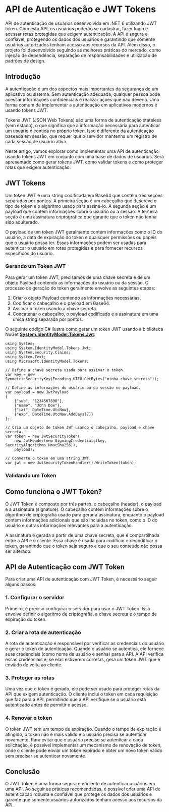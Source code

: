 # **API de Autenticação e JWT Tokens**

API de autenticação de usuários desenvolvida em .NET 6 utilizando JWT token. Com esta API, os usuários poderão se cadastrar, fazer login e acessar rotas protegidas que exigem autenticação. A API é segura e confiável, protegendo os dados dos usuários e garantindo que somente usuários autorizados tenham acesso aos recursos da API. Além disso, o projeto foi desenvolvido seguindo as melhores práticas do mercado, como injeção de dependência, separação de responsabilidades e utilização de padrões de design.

## **Introdução**

A autenticação é um dos aspectos mais importantes da segurança de um aplicativo ou sistema. Sem autenticação adequada, qualquer pessoa pode acessar informações confidenciais e realizar ações que não deveria. Uma forma comum de implementar a autenticação em aplicativos modernos é usando tokens JWT.

Tokens JWT (JSON Web Tokens) são uma forma de autenticação stateless (sem estado), o que significa que a informação necessária para autenticar um usuário é contida no próprio token. Isso é diferente da autenticação baseada em sessão, que requer que o servidor mantenha um registro de cada sessão de usuário ativa.

Neste artigo, vamos explorar como implementar uma API de autenticação usando tokens JWT em conjunto com uma base de dados de usuários. Será apresentado como gerar tokens JWT, como validar tokens e como proteger rotas que exigem autenticação.

## **JWT Tokens**

Um token JWT é uma string codificada em Base64 que contém três seções separadas por pontos. A primeira seção é um cabeçalho que descreve o tipo de token e o algoritmo usado para assiná-lo. A segunda seção é um payload que contém informações sobre o usuário ou a sessão. A terceira seção é uma assinatura criptográfica que garante que o token não tenha sido adulterado.

O payload de um token JWT geralmente contém informações como o ID do usuário, a data de expiração do token e quaisquer permissões ou papéis que o usuário possa ter. Essas informações podem ser usadas para autenticar o usuário em rotas protegidas e para fornecer recursos específicos do usuário.

### **Gerando um Token JWT**

Para gerar um token JWT, precisamos de uma chave secreta e de um objeto Payload contendo as informações do usuário ou da sessão. O processo de geração do token geralmente envolve as seguintes etapas:

1. Criar o objeto Payload contendo as informações necessárias.
2. Codificar o cabeçalho e o payload em Base64.
3. Assinar o token usando a chave secreta.
4. Concatenar o cabeçalho, o payload codificado e a assinatura em uma única string separada por pontos.

O seguinte código C# ilustra como gerar um token JWT usando a biblioteca NuGet **[System.IdentityModel.Tokens.Jwt](https://www.nuget.org/packages/System.IdentityModel.Tokens.Jwt/)**:

```
using System;
using System.IdentityModel.Tokens.Jwt;
using System.Security.Claims;
using System.Text;
using Microsoft.IdentityModel.Tokens;

// Define a chave secreta usada para assinar o token.
var key = new SymmetricSecurityKey(Encoding.UTF8.GetBytes("minha_chave_secreta"));

// Define as informações do usuário ou da sessão no payload.
var payload = new JwtPayload
{
    {"sub", "1234567890"},
    {"name", "John Doe"},
    {"iat", DateTime.UtcNow},
    {"exp", DateTime.UtcNow.AddDays(7)}
};

// Cria um objeto de token JWT usando o cabeçalho, payload e chave secreta.
var token = new JwtSecurityToken(
    new JwtHeader(new SigningCredentials(key, SecurityAlgorithms.HmacSha256)),
    payload);

// Converte o token em uma string JWT.
var jwt = new JwtSecurityTokenHandler().WriteToken(token);

```

### **Validando um Token**

## **Como funciona o JWT Token?**

O JWT Token é composto por três partes: o cabeçalho (header), o payload e a assinatura (signature). O cabeçalho contém informações sobre o algoritmo de criptografia usado para gerar a assinatura, enquanto o payload contém informações adicionais que são incluídas no token, como o ID do usuário e outras informações relevantes para a autenticação.

A assinatura é gerada a partir de uma chave secreta, que é compartilhada entre a API e o cliente. Essa chave é usada para codificar e decodificar o token, garantindo que o token seja seguro e que o seu conteúdo não possa ser alterado.

## **API de Autenticação com JWT Token**

Para criar uma API de autenticação com JWT Token, é necessário seguir alguns passos:

### **1. Configurar o servidor**

Primeiro, é preciso configurar o servidor para usar o JWT Token. Isso envolve definir o algoritmo de criptografia, a chave secreta e o tempo de expiração do token.

### **2. Criar a rota de autenticação**

A rota de autenticação é responsável por verificar as credenciais do usuário e gerar o token de autenticação. Quando o usuário se autentica, ele fornece suas credenciais (como nome de usuário e senha) para a API. A API verifica essas credenciais e, se elas estiverem corretas, gera um token JWT que é enviado de volta ao cliente.

### **3. Proteger as rotas**

Uma vez que o token é gerado, ele pode ser usado para proteger rotas da API que exigem autenticação. O cliente inclui o token em cada requisição que faz para a API, permitindo que a API verifique se o usuário está autenticado antes de permitir o acesso.

### **4. Renovar o token**

O token JWT tem um tempo de expiração. Quando o tempo de expiração é atingido, o token não é mais válido e o usuário precisa se autenticar novamente. Para evitar que o usuário precise se autenticar a cada solicitação, é possível implementar um mecanismo de renovação de token, onde o cliente pode enviar um token expirado e obter um novo token válido sem precisar se autenticar novamente.

## **Conclusão**

O JWT Token é uma forma segura e eficiente de autenticar usuários em uma API. Ao seguir as práticas recomendadas, é possível criar uma API de autenticação robusta e confiável que protege os dados dos usuários e garante que somente usuários autorizados tenham acesso aos recursos da API.